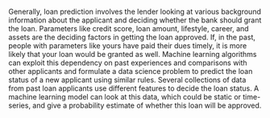 Generally, loan prediction involves the lender
looking at various background information about
the applicant and deciding whether the bank
should grant the loan. Parameters like credit score,
loan amount, lifestyle, career, and assets are the
deciding factors in getting the loan approved. If, in
the past, people with parameters like yours have
paid their dues timely, it is more likely that your
loan would be granted as well.
Machine learning algorithms can exploit this
dependency on past experiences and comparisons
with other applicants and formulate a data science
problem to predict the loan status of a new
applicant using similar rules.
Several collections of data from past loan
applicants use different features to decide the loan
status. A machine learning model can look at this
data, which could be static or time-series, and give
a probability estimate of whether this loan will be
approved.
